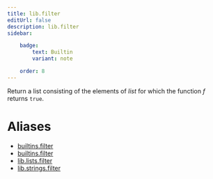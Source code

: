 ```yaml
---
title: lib.filter
editUrl: false
description: lib.filter
sidebar:

    badge:
        text: Builtin
        variant: note

    order: 8
---
```


Return a list consisting of the elements of *list* for which the
function *f* returns `true`.


# Aliases

- [builtins.filter](/nix-doc-comments/reference/builtins/builtins-filter)
- [builtins.filter](/nix-doc-comments/reference/builtins/builtins-filter)
- [lib.lists.filter](/nix-doc-comments/reference/lib/lists/lib-lists-filter)
- [lib.strings.filter](/nix-doc-comments/reference/lib/strings/lib-strings-filter)


